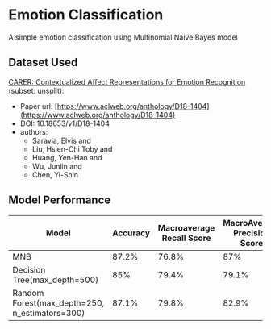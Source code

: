 # Emotion Classification
A simple emotion classification using Multinomial Naive Bayes model

## Dataset Used
[CARER: Contextualized Affect Representations for Emotion Recognition](https://huggingface.co/datasets/dair-ai/emotion) (subset: unsplit):
- Paper url: [https://www.aclweb.org/anthology/D18-1404](https://www.aclweb.org/anthology/D18-1404)
- DOI: 10.18653/v1/D18-1404
- authors:
    - Saravia, Elvis  and
    - Liu, Hsien-Chi Toby  and
    - Huang, Yen-Hao  and
    - Wu, Junlin  and
    - Chen, Yi-Shin

## Model Performance
| Model | Accuracy | Macroaverage Recall Score | MacroAverage Precision Score | MacroAverage F1 Score |
|-------|-------|-----------|-------------|-------------|
| MNB | 87.2% | 76.8% | 87% | 80.1% |
| Decision Tree(max_depth=500) | 85% | 79.4% | 79.1% | 79.2% |
| Random Forest(max_depth=250, n_estimators=300) | 87.1% | 79.8% | 82.9% | 81.2% |